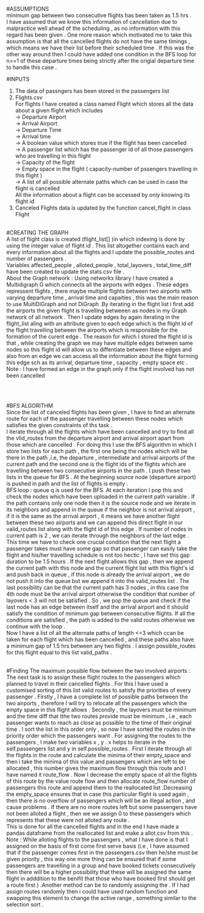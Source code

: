 #ASSUMPTIONS <BR/>
minimum gap between two consecutive flights has been taken as 1.5 hrs .<br/> 
I have assumed that we know this information of cancellation due to malpractice well ahead of the scheduling , as no information with this regard has been given . One more reason which motivated me to take this assumption is that all the cancelled 
flights do not have the same timings , which means we have their list before their scheduled time . If this was the other way around then I could have added one condition in the BFS loop for n==1 of these departure times being strictly after the origial 
departure time to handle this case .


#INPUTS <br/>
  1) The data of passngers has been stored in the passengers list 
  2) Flights.csv<br/>
       For flights I have created a class named Flight which stores all the data about a given flight which includes<br/>
         -> Departure Airport<br/>
         -> Arrival Airport<br/>
         -> Departure Time<br/>
         -> Arrival time<br/>
         -> A boolean value which stores true if the flight has been cancelled<br/>
         -> A passenger list which has the passenger id of all those passengers who are travelling in this flight<br/>
         -> Capacity of the flight<br/>
         -> Empty space in the flight ( capacity-number of pssengers travelling in this flight )<br/>
         -> A list of all possible alternate paths which can be used in case the flight is cancelled<br/>
         All the information about a flight can be accessed by only knowing its flight id 
   3) Canceled Flights data is updated by the function cancel_flight in class Flight
<br/><br/>

#CREATING THE GRAPH <br/>
A list of flight class is created (flight_list[] )in which indexing is done by using the integer value of flight id . This list altogether contains each and every information about all the flights  and I update the possible_routes and number of passengers .
<br/> Variables affected_people , alloted_people , total_layovers , total_time_diff  have been created to update the stats.csv file . <br/> 
About the Graph network : Using networkx library I have created a Multidigraph G which connects all the airports with edges . These edges repressent flights , there maybe multiple flights between two airports with varying departure time ,
arrival time and capaities , this was the main reason to use MultiDiGraph and not DiGraph .By iterating in the flight list i first add the airports the given flight is travelling betweeen as nodes in my Graph network of all network . Then I update edges by 
again iterating in the flight_list aling with an attribute given to each edge which is the flight id of the flight travelling between the airports which is responsible for the formation of the curent edge . The reason for which I stored the flight id is
that , while creating the graph we may have multiple edges between same nodes so this flight id will allow us to diffentiate between these edges and also from an edge we can access all the information about the flight forming this edge sch as its arrival,
departure time , capacity , empty space etc . <br/>
Note : I have formed an edge in the graph only if the flight involved has not been cancelled 

<br/> <br/>

#BFS ALGORITHM <br/> 
Since the list of canceled flights has been given , I have to find an alternate route for each of the passenger travelling between these nodes which satisfies the given constraints of ths task . <br/> 
I iterate through all the flights which have been cancelled and try to find all the vlid_routes from the departure airport and arrival airport apart from those which are cancelled . For doing this I use the BFS algorithm in which I store two lists for each
path , the first one being the nodes which will be there in the path ,i.e, the departure , intermediate and arrival airports of the current path and the second one is the flight ids of the flights which are travelling between two consecutive airports
in the path . I push these two lists in the queue for BFS . At the beginning source node (departure airport) is pushed in path and the list of flights is empty . <br/>
BFS loop : queue q is used for the BFS. At each iteration I pop this and check the nodes which have been uploaded in the current path variable . If the path contains only one node then it is the source node and we iterate in its neighbors and append
in the queue if the neighbor is not arrival airport , if it is the same as the arrival airport , it means we have another flight between these two airports and we can append this direct flight in our valid_routes list along with the flight id of this edge .
If number of nodes in current path is 2 , we can iterate through the neighbors of the last edge . This time we have to check one crucial condition that the next flight a passenger takes must have some gap so that passenger can easily take the flight
and his/her travelling schedule is not too hectic , I have set this gap duration to be 1.5 hours . If the next flight allows this gap , then we append the current path with this node  and the current flight list with this flight's id and push back in 
queue , if this node is already the arrival airport , we do not push it into the queue but we append it into the valid_routes list . The last possibility can be that the current path has 3 nodes , in this case the 4th node must be the arrival airport 
otherwise the condition that number of layovers < 3 will not be satisfied . So , we pop the queue and check if the last node has an edge between itself and the arrival airport and it should satisfy the condition of minimum gap between consecutive flights.
If all the conditions are satisfied , the path is added to the valid routes otherwise we continue with the loop . <br/>
Now I have a list of all the alternate paths of length <=3 which ccan be taken for each flight which has been cancelled , and these paths also have a minimum gap of 1.5 hrs between any two flights . 
I assign possible_routes for this flight equal to this list valid_paths .<br/><br/>


#Finding The maximum possible flow between the two involved airports :<br/>
The next task is to assign these flight routes to the passengers which planned to travel in their cancelled flights . For this I have used a customised sorting of this list valid routes to satisfy the priorities of every passenger . Firstly , I have
a complete list of possible paths between the two airports , therefore I will try to relocate all the passengers which the empty space in this flight allows . Secondly , the layovers must be minimum and the time diff that tthe two routes provide must 
be minimum , i.e , each passenger wants to reach as close as possible to the time of their original time . I sort the list in this order only , so now I have sorted the routes in the priority order which the passengers want . 
<brr/>
For assigning the routes to the passengers , I make two variables x , y . x helps to iterate in the self.passengers list and y in self.possible_routes . First I iterate through all the flights in the route and calculate the minima of their empty_space 
and then i take the minima of this value and passengers which are left to be allocated , this number gives the maximum flow through this route and I have named it route_flow . Now I decrease the empty space of all the flights of this route by the value
route flow  and then allocate route_flow number of passengers this route and append them to the reallocated list .Decreasing the empty_space ensures that in case this particular flight is used again , then there is no overflow of passengers which will be
an illegal action , and cause problems . If there are no more routes left but some passengers have not been alloted a flight , then we we assign 0 to these passengers which represents that these were not alloted any route .<br/>
This is done for all the cancelled flights and in the end I have made a pandas dataframe from the reallocated list and make a allot.csv from this . <br/>
Note : While alloting flights to the passengers , what I have done is that I assigned on the basis of first come first serve basis (i.e  , I have assumed that if the passenger comes first in the passengers.csv then he/she must be given priority  ,
this way one more thing can be ensured that if some passengers are travelling in a group and have booked tickets consecutively then there will be a higher possibility that these will be assigned the same flight in adddition to the benifit that those 
who have booked first should get a route first ) .Another method can be to randomly assigning the . If I had assign routes randomly then i could have used random function and swapping this element to change the active range , something similar to the selection sort . 


